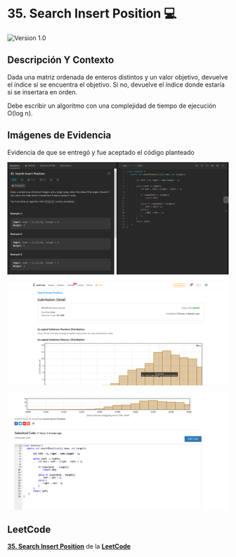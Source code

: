 # 35. Search Insert Position 💻

![Version 1.0](https://img.shields.io/badge/version-1.0.-blue.svg) 

## Descripción Y Contexto

Dada una matriz ordenada de enteros distintos y un valor objetivo, devuelve el índice si se encuentra el objetivo. Si no, devuelve el índice donde estaría si se insertara en orden.

Debe escribir un algoritmo con una complejidad de tiempo de ejecución O(log n).

## Imágenes de Evidencia

Evidencia de que se entregó y fue aceptado el código planteado

![Imagen de Evidencia](https://github.com/Andrea-lol/35-Search-Insert-Position/blob/main/LeetCode/img/Evidencia1.png "Esta es una imagen de muestra.")

![Imagen de Evidencia2](https://github.com/Andrea-lol/35-Search-Insert-Position/blob/main/LeetCode/img/Evidencia2.png "Esta es una imagen de muestra.")

![Imagen de Evidencia3](https://github.com/Andrea-lol/35-Search-Insert-Position/blob/main/LeetCode/img/Evidencia3.png "Esta es una imagen de muestra.")

## LeetCode
**[35. Search Insert Position]** de la **[LeetCode]**

[35. Search Insert Position]: https://leetcode.com/problems/search-insert-position/description/
[LeetCode]: https://leetcode.com
